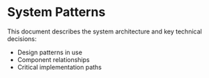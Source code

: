 # System Patterns

This document describes the system architecture and key technical decisions:

- Design patterns in use
- Component relationships
- Critical implementation paths
